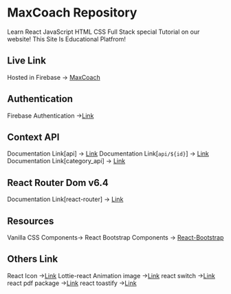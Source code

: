 # MaxCoach Repository
Learn React JavaScript HTML CSS Full Stack special Tutorial on our website!
This Site Is Educational Platfrom!

## Live Link
Hosted in Firebase -> [MaxCoach](https://learning-website-client-f3d12.firebaseapp.com/)

## Authentication 
Firebase Authentication ->[Link](https://firebase.google.com/?gclid=CMjz_6LY_voCFQ52jgodZVUEqQ&gclsrc=ds) 

## Context API
Documentation Link[api] -> [Link](https://learning-website-server-6mwrj7lm3-bappysheikh1.vercel.app/turorial/All)
Documentation Link[`api/${id}`] -> [Link](`https://learning-website-server-bappysheikh1.vercel.app/category/${params.id}`)
Documentation Link[category_api] -> [Link](https://learning-website-server-nu.vercel.app/tutorial)

## React Router Dom v6.4 
Documentation Link[react-router] -> [Link](https://reactrouter.com/en/main/start/overview)

## Resources 
Vanilla CSS Components->
React Bootstrap Components -> 
[React-Bootstrap](https://react-bootstrap.github.io/)

## Others Link
React Icon ->[Link](https://react-icons.github.io/react-icons/)
Lottie-react Animation image ->[Link](https://lottiefiles.com/) 
react switch ->[Link](https://www.npmjs.com/package/react-switch)
react pdf package ->[Link](https://react-pdf.org/)
react toastify ->[Link](https://www.npmjs.com/package/react-toastify)
